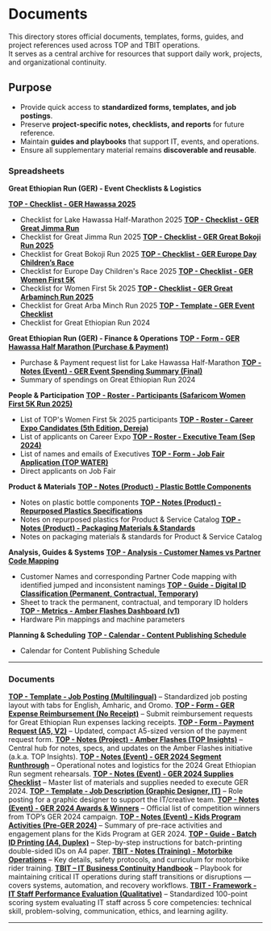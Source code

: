 # Documents

This directory stores official documents, templates, forms, guides, and project references used across TOP and TBIT operations.  
It serves as a central archive for resources that support daily work, projects, and organizational continuity.

## Purpose

- Provide quick access to **standardized forms, templates, and job postings**.
- Preserve **project-specific notes, checklists, and reports** for future reference.
- Maintain **guides and playbooks** that support IT, events, and operations.
- Ensure all supplementary material remains **discoverable and reusable**.

### Spreadsheets

**Great Ethiopian Run (GER) - Event Checklists & Logistics**

**[TOP - Checklist - GER Hawassa 2025](https://docs.google.com/spreadsheets/d/1sWAC2T1jK8TX58AMauUad4KSGOK0Ub3dCKYrxCRjQ8c/edit?gid=0#gid=0)**

- Checklist for Lake Hawassa Half-Marathon 2025
  **[TOP - Checklist - GER Great Jimma Run](https://docs.google.com/spreadsheets/d/1dy-80GaCOe7RyXsFQ8qkyHLXcK4ZTBXQMEp5E_eVroQ/edit?gid=1700221240#gid=1700221240)**
- Checklist for Great Jimma Run 2025
  **[TOP - Checklist - GER Great Bokoji Run 2025](https://docs.google.com/spreadsheets/d/112OcYlOgmGcOgFPyQl5wEXeKJPI_mrwVeYgAHQ2ce_c/edit?gid=0#gid=0)**
- Checklist for Great Bokoji Run 2025
  **[TOP - Checklist - GER Europe Day Children’s Race](https://docs.google.com/spreadsheets/d/1TsZrsEhf2XZ5kDUHIvXUfgSrttgvmmvbGLSpYInoi70/edit?gid=0#gid=0)**
- Checklist for Europe Day Children's Race 2025
  **[TOP - Checklist - GER Women First 5K](https://docs.google.com/spreadsheets/d/1uZRcOZv5Z6GStRsK2JzViYFDWe4uwT97XMmHQUOvEN4/edit?gid=0#gid=0)**
- Checklist for Women First 5k 2025
  **[TOP - Checklist - GER Great Arbaminch Run 2025](https://docs.google.com/spreadsheets/d/1Ufg7nSaKMeLF4glHXfUTo5oQjE7rIFM4mrNaGYvE8oY/edit?gid=0#gid=0)**
- Checklist for Great Arba Minch Run 2025
  **[TOP - Template - GER Event Checklist](https://docs.google.com/spreadsheets/d/1oQnWi38zFXzDqMShi9OaBa3ZCxqPFl4trEi-IZTzthk/edit?gid=1358851428#gid=1358851428)**
- Checklist for Great Ethiopian Run 2024

**Great Ethiopian Run (GER) - Finance & Operations**
**[TOP - Form - GER Hawassa Half Marathon (Purchase & Payment)](https://docs.google.com/spreadsheets/d/1RIPC9PzO89R2XdgAYHbiHnOTd7v8LVPlRTVDiXeKIlI/edit?gid=0#gid=0)**

- Purchase & Payment request list for Lake Hawassa Half-Marathon
  **[TOP - Notes (Event) - GER Event Spending Summary (Final)](https://docs.google.com/spreadsheets/d/1Qxh1kpPuNQvVb28DImD5RPNj5EF8s-IC/edit?gid=1925649609#gid=1925649609)**
- Summary of spendings on Great Ethiopian Run 2024

**People & Participation**
**[TOP - Roster - Participants (Safaricom Women First 5K Run 2025)](https://docs.google.com/spreadsheets/d/1uerS6glSEI5IHh2BAoGGsbPoiH-1rUqz-dfmZUnY4os/edit?gid=0#gid=0)**

- List of TOP's Women First 5k 2025 participants
  **[TOP - Roster - Career Expo Candidates (5th Edition, Dereja)](https://docs.google.com/spreadsheets/d/1sh1XUC2gly_rM24SfLzi655Y9tB7i77GllZ9XCFYcjg/edit?gid=762194497#gid=762194497)**
- List of applicants on Career Expo
  **[TOP - Roster - Executive Team (Sep 2024)](https://docs.google.com/spreadsheets/d/15SJ0pCXK7csVVco0vT7Gf33kgPelk73fT4WFAz4L9vI/edit?gid=563789746#gid=563789746)**
- List of names and emails of Executives
  **[TOP - Form - Job Fair Application (TOP WATER)](https://docs.google.com/spreadsheets/d/1rgl2Rc8VPdkhJhI8cqhov_tFqyH4FcHMx_x5aBgbTsk/edit?gid=1442678474#gid=1442678474)**
- Direct applicants on Job Fair

**Product & Materials**
**[TOP - Notes (Product) - Plastic Bottle Components](https://docs.google.com/spreadsheets/d/1NGM77TXoi0TK09f4gK9VMVSStrHWioYJt93_SC64Hzw/edit?gid=0#gid=0)**

- Notes on plastic bottle components
  **[TOP - Notes (Product) - Repurposed Plastics Specifications](https://docs.google.com/spreadsheets/d/1YxdMz0y42dxbHBgOcsUrU5f8Q9ylluzJsa8sn1iR7nA/edit?gid=0#gid=0)**
- Notes on repurposed plastics for Product & Service Catalog
  **[TOP - Notes (Product) - Packaging Materials & Standards](https://docs.google.com/spreadsheets/d/1ZBYa-hPoPTaS77NwV20UbLWHKdE8H97A0pyQ6a7NnTM/edit?gid=0#gid=0)**
- Notes on packaging materials & standards for Product & Service Catalog

**Analysis, Guides & Systems**
**[TOP - Analysis - Customer Names vs Partner Code Mapping](https://docs.google.com/spreadsheets/d/1eu4GpFPeURcZNJZoH7Zcjw1Rf6fNW5xhEEPX6AMm4yA/edit?gid=0#gid=0)**

- Customer Names and corresponding Partner Code mapping with identified jumped and inconsistent namings
  **[TOP - Guide - Digital ID Classification (Permanent, Contractual, Temporary)](https://docs.google.com/spreadsheets/d/141MJs1ucwws4IqGHmrwyPhGAXbRlhDjESUAjttw857I/edit?gid=0#gid=0)**
- Sheet to track the permanent, contractual, and temporary ID holders
  **[TOP - Metrics - Amber Flashes Dashboard (v1)](https://docs.google.com/spreadsheets/d/1r3RG8tox6xWHcy4pqOZ-aqxLUQu17UjxIFGKM_HnB3Y/edit?gid=1694326969#gid=1694326969)**
- Hardware Pin mappings and machine parameters

**Planning & Scheduling**
**[TOP - Calendar - Content Publishing Schedule](https://docs.google.com/spreadsheets/d/1NNCsjL4Txn6pDHKty018MhkdNSsFP72vScgN0McxTWk/edit?gid=0#gid=0)**

- Calendar for Content Publishing Schedule

---

### Documents

**[TOP - Template - Job Posting (Multilingual)](https://docs.google.com/document/d/1KbHC8F6SkakKERLoKzB6HEBkQTxNQbeKZ8tqDdDf4Og/edit?tab=t.ghylhupwen9f)**
– Standardized job posting layout with tabs for English, Amharic, and Oromo.
**[TOP - Form - GER Expense Reimbursement (No Receipt)](https://docs.google.com/document/d/1k-qlx7ugRYLiSHSQfJrff4OH_M3dIUBbNWcjXpmexKE/edit?tab=t.0)**
– Submit reimbursement requests for Great Ethiopian Run expenses lacking receipts.
**[TOP - Form - Payment Request (A5, V2)](https://docs.google.com/document/d/1vsSb1TNYpTWH1meKLiaDMDtyIXOcNNOnyn-AiYbwrmE/edit?tab=t.0)**
– Updated, compact A5-sized version of the payment request form.
**[TOP - Notes (Project) - Amber Flashes (TOP Insights)](https://docs.google.com/document/d/1zKvZ-rkksTk2ry1vIeuhd7xowLTPTTbMAxKecpZoFSA/edit?tab=t.0)**
– Central hub for notes, specs, and updates on the Amber Flashes initiative (a.k.a. TOP Insights).
**[TOP - Notes (Event) - GER 2024 Segment Runthrough](https://docs.google.com/document/d/1SZtD4nZ6IhJJzJjjrpLXOMOvXIhmJUH4azNVd2fboRE/edit?tab=t.0)**
– Operational notes and logistics for the 2024 Great Ethiopian Run segment rehearsals.
**[TOP - Notes (Event) - GER 2024 Supplies Checklist](https://docs.google.com/document/d/1VHO2veegeorLFcXWIOhJ_euUKgJo3hRParmxfXc5Kco/edit?tab=t.0)**
– Master list of materials and supplies needed to execute GER 2024.
**[TOP - Template - Job Description (Graphic Designer, IT)](https://docs.google.com/document/d/1krkg5KRkFFwYm0f1WrJZqPBm7f5U153dUt1qbM5Cx4o/edit?tab=t.0)**
– Role posting for a graphic designer to support the IT/creative team.
**[TOP - Notes (Event) - GER 2024 Awards & Winners](https://docs.google.com/document/d/1plFU9uWudUoXb6tw2PokGi1YXeh1zgkM3G7EsTjud2k/edit?tab=t.0)**
– Official list of competition winners from TOP’s GER 2024 campaign.
**[TOP - Notes (Event) - Kids Program Activities (Pre-GER 2024)](https://docs.google.com/document/d/1J8TIIk4LxIXKWXiMZY6hdcrxhQxJxSWOAZ0oIdl8YmU/edit?tab=t.0)**
– Summary of pre-race activities and engagement plans for the Kids Program at GER 2024.
**[TOP - Guide - Batch ID Printing (A4, Duplex)](https://docs.google.com/document/d/1VvaKGrsmLYpzdGaS5DsClWYo-aRUQhMw7nK7wmg7rBY/edit?tab=t.0)**
– Step-by-step instructions for batch-printing double-sided IDs on A4 paper.
**[TBIT - Notes (Training) - Motorbike Operations](https://docs.google.com/document/d/1jjiqLGYkjBNlwhjeR_r54-A8AVHDLpzpPGhTH98GRhc/edit?tab=t.0)**
– Key details, safety protocols, and curriculum for motorbike rider training.
**[TBIT – IT Business Continuity Handbook](https://docs.google.com/document/d/1_hEis_xVPHiJS8Y0dfEQNExM6SObiQz1FUnA3c57JGM/edit?tab=t.gknsv4hxkm6h)**
– Playbook for maintaining critical IT operations during staff transitions or disruptions — covers systems, automation, and recovery workflows.
**[TBIT - Framework - IT Staff Performance Evaluation (Qualitative)](https://docs.google.com/document/d/1JYdB3WYO7xijMQ_NdA2P3OuNW_3znxLGS7hZoMwYNJM/edit?tab=t.0)**
– Standardized 100-point scoring system evaluating IT staff across 5 core competencies: technical skill, problem-solving, communication, ethics, and learning agility.

---

